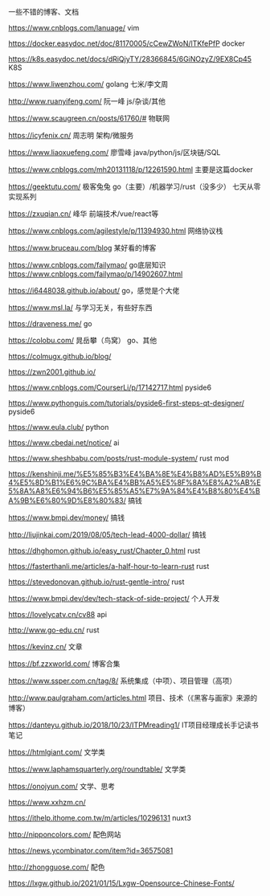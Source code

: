 一些不错的博客、文档

https://www.cnblogs.com/lanuage/      vim

https://docker.easydoc.net/doc/81170005/cCewZWoN/lTKfePfP     docker

https://k8s.easydoc.net/docs/dRiQjyTY/28366845/6GiNOzyZ/9EX8Cp45    K8S

https://www.liwenzhou.com/    golang    七米/李文周

http://www.ruanyifeng.com/    阮一峰     js/杂谈/其他

https://www.scaugreen.cn/posts/61760/#    物联网

https://icyfenix.cn/    周志明   架构/微服务

https://www.liaoxuefeng.com/    廖雪峰   java/python/js/区块链/SQL

https://www.cnblogs.com/mh20131118/p/12261590.html    主要是这篇docker

https://geektutu.com/   极客兔兔    go（主要）/机器学习/rust（没多少）   七天从零实现系列

https://zxuqian.cn/   峰华    前端技术/vue/react等

https://www.cnblogs.com/agilestyle/p/11394930.html    网络协议栈

https://www.bruceau.com/blog    某好看的博客

https://www.cnblogs.com/failymao/   go底层知识  https://www.cnblogs.com/failymao/p/14902607.html

https://i6448038.github.io/about/   go，感觉是个大佬


https://www.msl.la/    与学习无关，有些好东西

https://draveness.me/ go  

https://colobu.com/  晁岳攀（鸟窝）  go、其他  

https://colmugx.github.io/blog/   

https://zwn2001.github.io/

https://www.cnblogs.com/CourserLi/p/17142717.html  pyside6

https://www.pythonguis.com/tutorials/pyside6-first-steps-qt-designer/  pyside6

https://www.eula.club/  python

https://www.cbedai.net/notice/  ai

https://www.sheshbabu.com/posts/rust-module-system/  rust mod

https://kenshinji.me/%E5%85%B3%E4%BA%8E%E4%B8%AD%E5%B9%B4%E5%8D%B1%E6%9C%BA%E4%BB%A5%E5%8F%8A%E8%A2%AB%E5%8A%A8%E6%94%B6%E5%85%A5%E7%9A%84%E4%B8%80%E4%BA%9B%E6%80%9D%E8%80%83/  搞钱

https://www.bmpi.dev/money/  搞钱

http://liujinkai.com/2019/08/05/tech-lead-4000-dollar/ 搞钱

https://dhghomon.github.io/easy_rust/Chapter_0.html  rust

https://fasterthanli.me/articles/a-half-hour-to-learn-rust  rust

https://stevedonovan.github.io/rust-gentle-intro/   rust

https://www.bmpi.dev/dev/tech-stack-of-side-project/    个人开发

https://lovelycatv.cn/cv88  api

http://www.go-edu.cn/ rust

https://kevinz.cn/    文章

https://bf.zzxworld.com/ 博客合集

https://www.ssper.com.cn/tag/8/  系统集成（中项）、项目管理（高项）

http://www.paulgraham.com/articles.html  项目、技术（《黑客与画家》来源的博客）

https://danteyu.github.io/2018/10/23/ITPMreading1/  IT项目经理成长手记读书笔记

https://htmlgiant.com/    文学类

https://www.laphamsquarterly.org/roundtable/  文学类

https://onojyun.com/  文学、思考

https://www.xxhzm.cn/  

https://ithelp.ithome.com.tw/m/articles/10296131  nuxt3

http://nipponcolors.com/  配色网站

https://news.ycombinator.com/item?id=36575081

http://zhongguose.com/  配色

https://lxgw.github.io/2021/01/15/Lxgw-Opensource-Chinese-Fonts/
